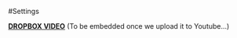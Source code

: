 #Settings

[**DROPBOX VIDEO**](https://www.dropbox.com/s/k3639dso79ygub7/buddyboss-platform-email-invites.mp4?raw=1)
(To be embedded once we upload it to Youtube...)
